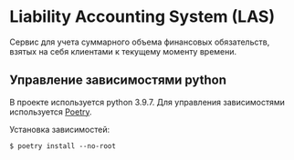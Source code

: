 Liability Accounting System (LAS)
===========

Сервис для учета суммарного объема финансовых обязательств, взятых на себя клиентами к текущему моменту времени. 

## Управление зависимостями python

В проекте используется python 3.9.7. Для управления зависимостями используется [Poetry](https://python-poetry.org).

Установка зависимостей:
```shell
$ poetry install --no-root
```
